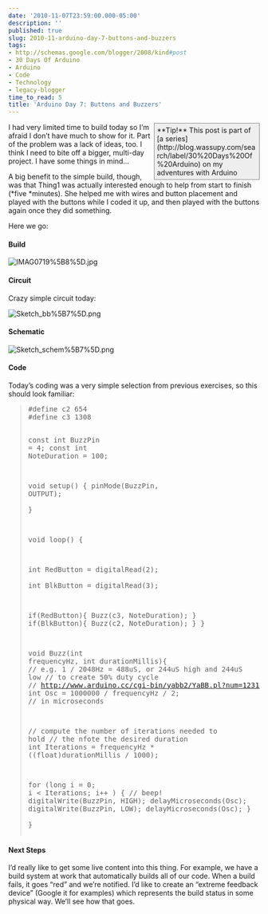 ```yaml
---
date: '2010-11-07T23:59:00.000-05:00'
description: ''
published: true
slug: 2010-11-arduino-day-7-buttons-and-buzzers
tags:
- http://schemas.google.com/blogger/2008/kind#post
- 30 Days Of Arduino
- Arduino
- Code
- Technology
- legacy-blogger
time_to_read: 5
title: 'Arduino Day 7: Buttons and Buzzers'
---
```


<div style="border-bottom: #888 1px solid; border-left: #888 1px solid; padding-bottom: 5px; background-color: #eee; margin: 0px auto; padding-left: 5px; width: 200px; padding-right: 5px; float: right; border-top: #888 1px solid; border-right: #888 1px solid; padding-top: 5px;">**Tip!** This post is part of [a series](http://blog.wassupy.com/search/label/30%20Days%20Of%20Arduino) on my adventures with Arduino</div>

I had very limited time to build today so I’m afraid I don’t have much to show for it. Part of the problem was a lack of ideas, too. I think I need to bite off a bigger, multi-day project. I have some things in mind…

A big benefit to the simple build, though, was that Thing1 was actually interested enough to help from start to finish (*five *minutes). She helped me with wires and button placement and played with the buttons while I coded it up, and then played with the buttons again once they did something.

Here we go:  

  <h4>Build</h4>

![IMAG0719%5B8%5D.jpg](IMAG0719%5B8%5D.jpg)  <h4>Circuit</h4>

Crazy simple circuit today:

![Sketch_bb%5B7%5D.png](Sketch_bb%5B7%5D.png)  <h4>Schematic</h4>

![Sketch_schem%5B7%5D.png](Sketch_schem%5B7%5D.png)  <h4>Code</h4>

Today’s coding was a very simple selection from previous exercises, so this should look familiar:
<blockquote>   <pre class="csharpcode"><span class="preproc">#define</span> c2 654
<span class="preproc">#define</span> c3 1308

<span class="kwrd">const</span> <span class="kwrd">int</span> BuzzPin = 4;
<span class="kwrd">const</span> <span class="kwrd">int</span> NoteDuration = 100; 

<span class="kwrd">void</span> setup() {
  pinMode(BuzzPin, OUTPUT);  
}

<span class="kwrd">void</span> loop() {

  <span class="kwrd">int</span> RedButton = digitalRead(2);  
  <span class="kwrd">int</span> BlkButton = digitalRead(3);  
  
  <span class="kwrd">if</span>(RedButton){
    Buzz(c3, NoteDuration);
  }
  <span class="kwrd">if</span>(BlkButton){
    Buzz(c2, NoteDuration); 
  }
}

<span class="kwrd">void</span> Buzz(<span class="kwrd">int</span> frequencyHz, <span class="kwrd">int</span> durationMillis){
  <span class="rem">// e.g. 1 / 2048Hz = 488uS, or 244uS high and 244uS low</span>
  <span class="rem">// to create 50% duty cycle</span>
  <span class="rem">// http://www.arduino.cc/cgi-bin/yabb2/YaBB.pl?num=1231194692</span>
  <span class="kwrd">int</span> Osc = 1000000 / frequencyHz / 2; <span class="rem">// in microseconds</span>
  
  <span class="rem">// compute the number of iterations needed to hold</span>
  <span class="rem">// the nfote the desired duration</span>
  <span class="kwrd">int</span> Iterations = frequencyHz * ((<span class="kwrd">float</span>)durationMillis / 1000);
  
  <span class="kwrd">for</span> (<span class="kwrd">long</span> i = 0; i &lt; Iterations; i++ )
  {
      <span class="rem">// beep!</span>
      digitalWrite(BuzzPin, HIGH);
      delayMicroseconds(Osc);
      digitalWrite(BuzzPin, LOW);
      delayMicroseconds(Osc);
  }  
}</pre>
</blockquote>

<h4>Next Steps</h4>


I’d really like to get some live content into this thing. For example, we have a build system at work that automatically builds all of our code. When a build fails, it goes “red” and we’re notified. I’d like to create an “extreme feedback device” (Google it for examples) which represents the build status in some physical way. We’ll see how that goes.